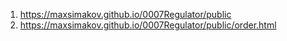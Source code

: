 1. <https://maxsimakov.github.io/0007Regulator/public>
2. <https://maxsimakov.github.io/0007Regulator/public/order.html>
 
